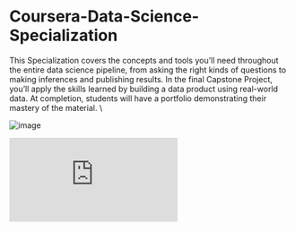 # Coursera-Data-Science-Specialization
This Specialization covers the concepts and tools you'll need throughout the entire data science pipeline, from asking the right kinds of questions to making inferences and publishing results. In the final Capstone Project, you’ll apply the skills learned by building a data product using real-world data. At completion, students will have a portfolio demonstrating their mastery of the material. \

![image](https://1.bp.blogspot.com/-ICSDyrm96As/X324SIgf1CI/AAAAAAAAjug/0rg9w-yLYagvKB6tDr33vnzuCh0ZQT22gCLcBGAsYHQ/w1200-h630-p-k-no-nu/Data%2BScience%2BSpecialization%2Bby%2BJohns%2BHopkins%2BUniversity%2BCoursra%2BReview.png)

![image](https://d18ky98rnyall9.cloudfront.net/DIXLzKG4EemEawpeY3OQmg_2081459f1c714c4db4d7caf98a93ad91_Error-Codes.pdf?Expires=1638489600&Signature=Jr6Sms5Hd4sKZD1JM0NisGDlWLRGyuYC~aRalOTLt8Xc1sDMXQORHFu9Xh5Msobxc3yswN4zZcYmFPiqDaRW1QSplyGg7jojxKAJ-9nfwrtba0Oy5GlTjX9f4jsMgDZgqgYPYeuOx3KA52dpHEU-niI-Mu9Dp--tkh16aBAiHzs_&Key-Pair-Id=APKAJLTNE6QMUY6HBC5A)
